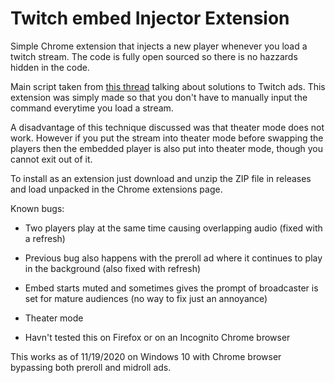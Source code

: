 # Twitch embed Injector Extension

Simple Chrome extension that injects a new player whenever you load a twitch stream. The code is fully open sourced so there is no hazzards hidden in the code.

Main script taken from [this thread](https://github.com/odensc/ttv-ublock/issues/11#issuecomment-730005840) talking about solutions to Twitch ads. This extension was simply made so that you don't have to manually input the command everytime you load a stream.

A disadvantage of this technique discussed was that theater mode does not work. However if you put the stream into theater mode before swapping the players then the embedded player is also put into theater mode, though you cannot exit out of it.

To install as an extension just download and unzip the ZIP file in releases and load unpacked in the Chrome extensions page.

Known bugs:

- Two players play at the same time causing overlapping audio (fixed with a refresh)

- Previous bug also happens with the preroll ad where it continues to play in the background (also fixed with refresh)

- Embed starts muted and sometimes gives the prompt of broadcaster is set for mature audiences (no way to fix just an annoyance)

- Theater mode

- Havn't tested this on Firefox or on an Incognito Chrome browser

This works as of 11/19/2020 on Windows 10 with Chrome browser bypassing both preroll and midroll ads.
